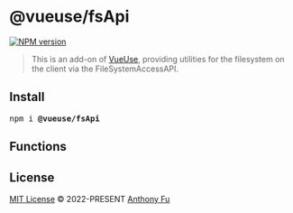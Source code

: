 # @vueuse/fsApi

[![NPM version](https://img.shields.io/npm/v/@vueuse/fsApi?color=a1b858)](https://www.npmjs.com/package/@vueuse/fsApi)

> This is an add-on of [VueUse](https://github.com/vueuse/vueuse), providing utilities for the filesystem on the client via the FileSystemAccessAPI.

## Install

<pre class='language-bash'>
npm i <b>@vueuse/fsApi</b>
</pre>

## Functions

<!--GENERATED LIST, DO NOT MODIFY MANUALLY-->
<!--FUNCTIONS_LIST_STARTS-->
<!--FUNCTIONS_LIST_ENDS-->

## License

[MIT License](https://github.com/vueuse/vueuse/blob/master/LICENSE) © 2022-PRESENT [Anthony Fu](https://github.com/antfu)
